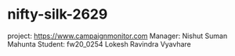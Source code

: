 # nifty-silk-2629
project: https://www.campaignmonitor.com
Manager: Nishut Suman Mahunta
Student: fw20_0254 Lokesh Ravindra Vyavhare


